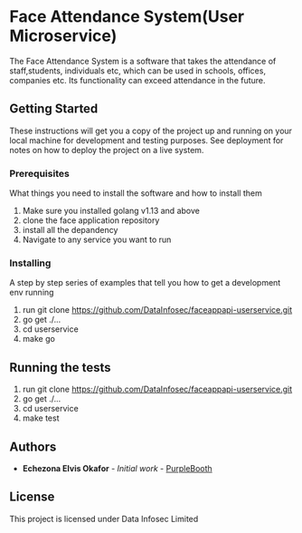 # Face Attendance System(User Microservice)

The Face Attendance System is a software that takes the attendance of staff,students, individuals etc, which can be used 
in schools, offices, companies etc. Its functionality can exceed attendance in the future. 

## Getting Started

These instructions will get you a copy of the project up and running on your local machine for development and testing purposes. See deployment for notes on how to deploy the project on a live system.

### Prerequisites

What things you need to install the software and how to install them

1. Make sure you installed golang v1.13 and above
2. clone the face application repository
3. install all the depandency
4. Navigate to any service you want to run


### Installing

A step by step series of examples that tell you how to get a development env running

1. run git clone https://github.com/DataInfosec/faceappapi-userservice.git
2. go get ./...
3. cd userservice 
4. make go

## Running the tests

1. run git clone https://github.com/DataInfosec/faceappapi-userservice.git
2. go get ./...
3. cd userservice 
4. make test

## Authors

* **Echezona Elvis Okafor** - *Initial work* - [PurpleBooth](https://github.com/alactic)


## License

This project is licensed under Data Infosec Limited

